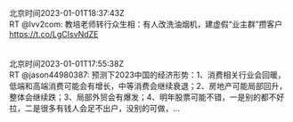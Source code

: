 北京时间2023-01-01T18:37:43Z<br>RT @lvv2com: 教培老师转行众生相：有人改洗油烟机，建虚假“业主群”攒客户 https://t.co/LgCIsvNdZE<br><br><br>北京时间2023-01-01T17:55:38Z<br>RT @jason44980387: 预测下2023中国的经济形势：1、消费相关行业会回暖，低端和高端消费可能会有增长，中等消费会继续衰退；2、房地产可能局部回升，整体会继续跌；3、局部外贸会有爆发；4、明年股票可能不错，一是别的都不好拉，二是很多有钱人会足不出户，没别的可做，…<br><br><br>
